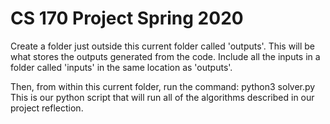 # CS 170 Project Spring 2020

Create a folder just outside this current folder called 'outputs'. This will be what stores the outputs generated from the code. Include all the inputs in a folder called 'inputs' in the same location as 'outputs'.

Then, from within this current folder, run the command: python3 solver.py
This is our python script that will run all of the algorithms described in our project reflection.
